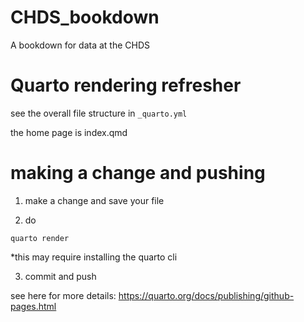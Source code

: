 # CHDS_bookdown
A bookdown for data at the CHDS


# Quarto rendering refresher

see the overall file structure in `_quarto.yml`

the home page is index.qmd

# making a change and pushing

1) make a change and save your file

2) do
```
quarto render
```
*this may require installing the quarto cli

3) commit and push

see here for more details: https://quarto.org/docs/publishing/github-pages.html


